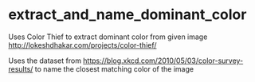 # extract_and_name_dominant_color
  
  Uses Color Thief to extract dominant color from given image http://lokeshdhakar.com/projects/color-thief/
  
  Uses the dataset from https://blog.xkcd.com/2010/05/03/color-survey-results/ to name the closest matching color of the image
  
